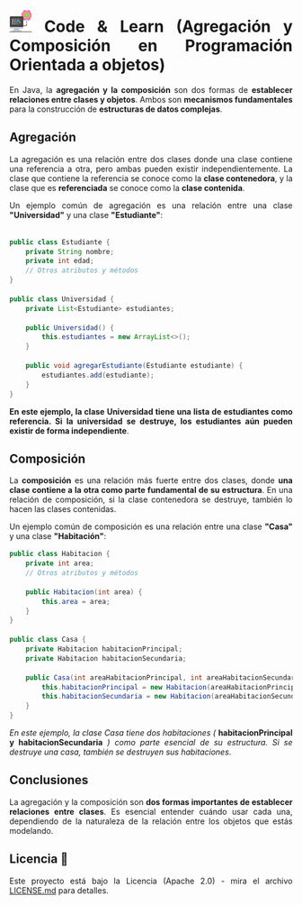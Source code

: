 <div align="justify">

# <img src=../../../../images/computer.png width="40"> Code & Learn (Agregación y Composición en Programación Orientada a objetos)

En Java, la __agregación y la composición__ son dos formas de __establecer relaciones entre clases y objetos__. Ambos son __mecanismos fundamentales__ para la construcción de __estructuras de datos complejas__.

## Agregación

La agregación es una relación entre dos clases donde una clase contiene una referencia a otra, pero ambas pueden existir independientemente. La clase que contiene la referencia se conoce como la __clase contenedora__, y la clase que es __referenciada__ se conoce como la __clase contenida__.

Un ejemplo común de agregación es una relación entre una clase __"Universidad"__ y una clase __"Estudiante"__:

```java

public class Estudiante {
    private String nombre;
    private int edad;
    // Otros atributos y métodos
}

public class Universidad {
    private List<Estudiante> estudiantes;
    
    public Universidad() {
        this.estudiantes = new ArrayList<>();
    }
    
    public void agregarEstudiante(Estudiante estudiante) {
        estudiantes.add(estudiante);
    }
}
```

__En este ejemplo, la clase Universidad tiene una lista de estudiantes como referencia. Si la universidad se destruye, los estudiantes aún pueden existir de forma independiente__.

## Composición

La __composición__ es una relación más fuerte entre dos clases, donde __una clase contiene a la otra como parte fundamental de su estructura__. En una relación de composición, si la clase contenedora se destruye, también lo hacen las clases contenidas.

Un ejemplo común de composición es una relación entre una clase __"Casa"__ y una clase __"Habitación"__:

```java
public class Habitacion {
    private int area;
    // Otros atributos y métodos
    
    public Habitacion(int area) {
        this.area = area;
    }
}

public class Casa {
    private Habitacion habitacionPrincipal;
    private Habitacion habitacionSecundaria;
    
    public Casa(int areaHabitacionPrincipal, int areaHabitacionSecundaria) {
        this.habitacionPrincipal = new Habitacion(areaHabitacionPrincipal);
        this.habitacionSecundaria = new Habitacion(areaHabitacionSecundaria);
    }
}
```

_En este ejemplo, la clase Casa tiene dos habitaciones (_ __habitacionPrincipal y habitacionSecundaria__ _) como parte esencial de su estructura. Si se destruye una casa, también se destruyen sus habitaciones_.

## Conclusiones

La agregación y la composición son __dos formas importantes de establecer relaciones entre clases__. Es esencial entender cuándo usar cada una, dependiendo de la naturaleza de la relación entre los objetos que estás modelando.

## Licencia 📄

Este proyecto está bajo la Licencia (Apache 2.0) - mira el archivo [LICENSE.md](../../../../LICENSE) para detalles.

</div>